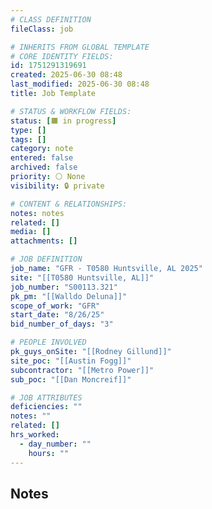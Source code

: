 ```yaml
---
# CLASS DEFINITION
fileClass: job

# INHERITS FROM GLOBAL TEMPLATE
# CORE IDENTITY FIELDS:
id: 1751291319691
created: 2025-06-30 08:48
last_modified: 2025-06-30 08:48
title: Job Template

# STATUS & WORKFLOW FIELDS:
status: [🟧 in progress]
type: []
tags: []
category: note
entered: false
archived: false
priority: ⚪ None
visibility: 🔒 private

# CONTENT & RELATIONSHIPS:
notes: notes
related: []
media: []
attachments: []

# JOB DEFINITION
job_name: "GFR - T0580 Huntsville, AL 2025"
site: "[[T0580 Huntsville, AL]]"
job_number: "S00113.321"
pk_pm: "[[Walldo Deluna]]"
scope_of_work: "GFR"
start_date: "8/26/25"
bid_number_of_days: "3"

# PEOPLE INVOLVED
pk_guys_onSite: "[[Rodney Gillund]]"
site_poc: "[[Austin Fogg]]"
subcontractor: "[[Metro Power]]"
sub_poc: "[[Dan Moncreif]]"

# JOB ATTRIBUTES
deficiencies: ""
notes: ""
related: []
hrs_worked:
  - day_number: ""
    hours: ""
---
```


## Notes